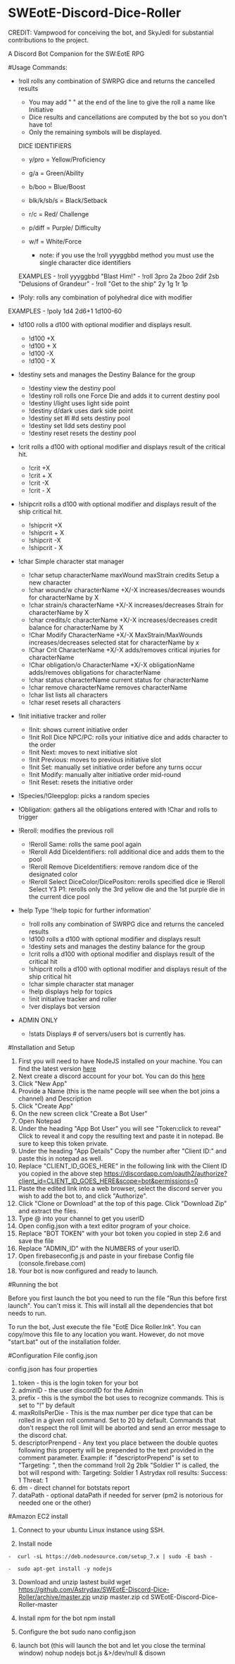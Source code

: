 # SWEotE-Discord-Dice-Roller
CREDIT: Vampwood for conceiving the bot, and SkyJedi for substantial contributions to the project.

A Discord Bot Companion for the SW:EotE RPG

#Usage
Commands:
- !roll   rolls any combination of SWRPG dice and returns the cancelled results

  - You may add " " at the end of the line to give the roll a name like Initiative
  - Dice results and cancellations are computed by the bot so you don't have to!  
  - Only the remaining symbols will be displayed.

  DICE IDENTIFIERS
  - y/pro = Yellow/Proficiency
  - g/a = Green/Ability
  - b/boo = Blue/Boost
  - blk/k/sb/s = Black/Setback
  - r/c = Red/ Challenge
  - p/diff = Purple/ Difficulty
  - w/f = White/Force

    - note: if you use the !roll yyyggbbd method you must use the single character dice identifiers

  EXAMPLES
      - !roll yyyggbbd "Blast Him!"
      - !roll 3pro 2a 2boo 2dif 2sb "Delusions of Grandeur"
      - !roll "Get to the ship" 2y 1g 1r 1p

-  !Poly: rolls any combination of polyhedral dice with modifier

  EXAMPLES
      - !poly 1d4 2d6+1 1d100-60

- !d100   rolls a d100 with optional modifier and displays result.
  - !d100 +X
  - !d100 + X
  - !d100 -X
  - !d100 - X

- !destiny  sets and manages the Destiny Balance for the group
  - !destiny            view the destiny pool
  - !destiny roll       rolls one Force Die and adds it to current destiny pool
  - !destiny l/light    uses light side point
  - !destiny d/dark     uses dark side point
  - !destiny set #l #d  sets destiny pool
  - !destiny set lldd   sets destiny pool
  - !destiny reset      resets the destiny pool

- !crit     rolls a d100 with optional modifier and displays result of the critical hit.
  - !crit +X
  - !crit + X
  - !crit -X
  - !crit - X

- !shipcrit   rolls a d100 with optional modifier and displays result of the ship critical hit.
  - !shipcrit +X
  - !shipcrit + X
  - !shipcrit -X
  - !shipcrit - X

- !char         Simple character stat manager
  - !char setup characterName maxWound maxStrain credits  Setup a new character
  - !char wound/w characterName +X/-X                           increases/decreases wounds for characterName by X
  - !char strain/s characterName +X/-X                          increases/decreases Strain for characterName by X
  - !char credits/c characterName +X/-X                         increases/decreases credit balance for characterName by X
  - !Char Modify CharacterName +X/-X MaxStrain/MaxWounds        increases/decreases selected stat for characterName by x
  - !Char Crit CharacterName +X/-X                              adds/removes critical injuries for characterName
  - !Char obligation/o CharacterName +X/-X obligationName       adds/removes obligations for characterName
  - !char status characterName                                  current status for characterName   
  - !char remove characterName                                  removes characterName
  - !char list                                                  lists all characters
  - !char reset                                                 resets all characters

- !Init initiative tracker and roller
  - !Init: shows current initiative order
  - !Init Roll Dice NPC/PC: rolls your initiative dice and adds character to the order
  - !Init Next: moves to next initiative slot
  - !Init Previous: moves to previous initiative slot
  - !Init Set: manually set initiative order before any turns occur
  - !Init Modify: manually alter initiative order mid-round
  - !Init Reset: resets the initiative order

- !Species/!Gleepglop: picks a random species

- !Obligation: gathers all the obligations entered with !Char and rolls to trigger

- !Reroll: modifies the previous roll
  - !Reroll Same: rolls the same pool again
  - !Reroll Add DiceIdentifiers: roll additional dice and adds them to the pool
  - !Reroll Remove DiceIdentifiers: remove random dice of the designated color
  - !Reroll Select DiceColor/DicePositon: rerolls specified dice
    ie !Reroll Select Y3 P1: rerolls only the 3rd yellow die and the 1st purple die in the current dice pool

- !help          Type '!help topic for further information'

  - !roll        rolls any combination of SWRPG dice and returns the canceled results
  - !d100        rolls a d100 with optional modifier and displays result
  - !destiny     sets and manages the destiny balance for the group
  - !crit        rolls a d100 with optional modifier and displays result of the critical hit
  - !shipcrit    rolls a d100 with optional modifier and displays result of the ship critical hit
  - !char        simple character stat manager
  - !help        displays help for topics
  - !init        initiative tracker and roller
  - !ver         displays bot version

- ADMIN ONLY
  - !stats     Displays # of servers/users bot is currently has.

#Installation and Setup

1. First you will need to have NodeJS installed on your machine. You can find the latest version [here](https://nodejs.org/en/)
2. Next create a discord account for your bot. You can do this [here](https://discordapp.com/developers/applications/me)
  1. Click "New App"
  2. Provide a Name (this is the name people will see when the bot joins a channel) and Description
  3. Click "Create App"
  4. On the new screen click "Create a Bot User"
  5. Open Notepad
  6. Under the heading "App Bot User" you will see "Token:click to reveal" Click to reveal it and copy the resulting text and paste it in notepad. Be sure to keep this token private.
  7. Under the heading "App Details" Copy the number after "Client ID:" and paste this in notepad as well.
  8. Replace "CLIENT_ID_GOES_HERE" in the following link with the Client ID you copied in the above step https://discordapp.com/oauth2/authorize?client_id=CLIENT_ID_GOES_HERE&scope=bot&permissions=0
  9. Paste the edited link into a web browser, select the discord server you wish to add the bot to, and click "Authorize".
3. Click "Clone or Download" at the top of this page. Click "Download Zip" and extract the files.
4. Type \@<username> into your channel to get you userID
5. Open config.json with a text editor program of your choice.
6. Replace "BOT TOKEN" with your bot token you copied in step 2.6 and save the file
6. Replace "ADMIN_ID" with the NUMBERS of your userID.
7. Open firebaseconfig.js and paste in your firebase Config file (console.firebase.com)
7. Your bot is now configured and ready to launch.

#Running the bot

Before you first launch the bot you need to run the file "Run this before first launch". You can't miss it. This will install all the dependencies that bot needs to run.

To run the bot, Just execute the file "EotE Dice Roller.lnk". You can copy/move this file to any location you want. However, do not move "start.bat" out of the installation folder.

#Configuration File config.json

  config.json has four properties

  1. token
    - this is the login token for your bot
  2.  adminID
    - the user discordID for the Admin
  3. prefix
    - this is the symbol the bot uses to recognize commands. This is set to "!" by default
  4. maxRollsPerDie
    - This is the max number per dice type that can be rolled in a given roll command. Set to 20 by default. Commands that don't respect the roll limit will be aborted and send an error message to the discord chat.
  5. descriptorPrenpend
    - Any text you place between the double quotes following this property will be prepended to the text provided in the comment parameter.
    Example: if "descriptorPrepend" is set to "Targeting: ", then the command !roll 2g 2blk "Soldier 1" is called, the bot will respond with:     Targeting: Soldier 1
    Astrydax roll results:    Success: 1   Threat: 1
  6.  dm
    - direct channel for botstats report
  7.  dataPath
    - optional dataPath if needed for server (pm2 is notorious for needed one or the other)

#Amazon EC2 install

  1.  Connect to your ubuntu Linux instance using SSH.

  2.  Install node  

    -  curl -sL https://deb.nodesource.com/setup_7.x | sudo -E bash -

    -  sudo apt-get install -y nodejs

  3.  Download and unzip lastest build
      wget https://github.com/Astrydax/SWEotE-Discord-Dice-Roller/archive/master.zip
      unzip master.zip
      cd SWEotE-Discord-Dice-Roller-master

  4.  Install npm for the bot
      npm install

  5.  Configure the bot
      sudo nano config.json

  6.  launch bot (this will launch the bot and let you close the terminal window)
      nohup nodejs bot.js &>/dev/null & disown
